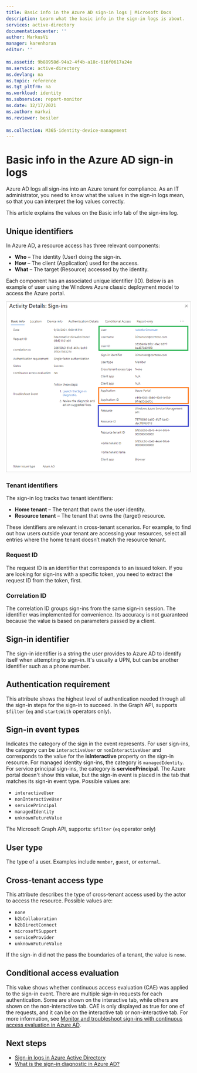 ```yaml
---
title: Basic info in the Azure AD sign-in logs | Microsoft Docs
description: Learn what the basic info in the sign-in logs is about.
services: active-directory
documentationcenter: ''
author: MarkusVi
manager: karenhoran
editor: ''

ms.assetid: 9b88958d-94a2-4f4b-a18c-616f0617a24e
ms.service: active-directory
ms.devlang: na
ms.topic: reference
ms.tgt_pltfrm: na
ms.workload: identity
ms.subservice: report-monitor
ms.date: 12/17/2021
ms.author: markvi
ms.reviewer: besiler

ms.collection: M365-identity-device-management
---
```


# Basic info in the Azure AD sign-in logs

Azure AD logs all sign-ins into an Azure tenant for compliance. As an IT administrator, you need to know what the values in the sign-in logs mean, so that you can interpret the log values correctly.

This article explains the values on the Basic info tab of the sign-ins log.

## Unique identifiers 

In Azure AD, a resource access has three relevant components:

- **Who** – The identity (User) doing the sign-in. 
- **How** – The client (Application) used for the access.  
- **What** – The target (Resource) accessed by the identity.


Each component has an associated unique identifier (ID). Below is an example of user using the Windows Azure classic deployment model to access the Azure portal.

![Open audit logs](./media/reference-basic-info-sign-in-logs/sign-in-details-basic-info.png)

### Tenant identifiers

The sign-in log tracks two tenant identifiers:

- **Home tenant** – The tenant that owns the user identity. 
- **Resource tenant** – The tenant that owns the (target) resource.

These identifiers are relevant in cross-tenant scenarios. For example, to find out how users outside your tenant are accessing your resources, select all entries where the home tenant doesn’t match the resource tenant.

### Request ID

The request ID is an identifier that corresponds to an issued token. If you are looking for sign-ins with a specific token, you need to extract the request ID from the token, first.


### Correlation ID

The correlation ID groups sign-ins from the same sign-in session. The identifier was implemented for convenience. Its accuracy is not guaranteed because the value is based on parameters passed by a client. 


## Sign-in identifier

The sign-in identifier is a string the user provides to Azure AD to identify itself when attempting to sign-in. It's usually a UPN, but can be another identifier such as a phone number. 


## Authentication requirement 

This attribute shows the highest level of authentication needed through all the sign-in steps for the sign-in to succeed. In the Graph API, supports `$filter` (`eq` and `startsWith` operators only).

## Sign-in event types 

Indicates the category of the sign in the event represents. For user sign-ins, the category can be `interactiveUser` or `nonInteractiveUser` and corresponds to the value for the **isInteractive** property on the sign-in resource. For managed identity sign-ins, the category is `managedIdentity`. For service principal sign-ins, the category is **servicePrincipal**. The Azure portal doesn't show this value, but the sign-in event is placed in the tab that matches its sign-in event type. Possible values are:

- `interactiveUser`
- `nonInteractiveUser`
- `servicePrincipal`
- `managedIdentity`
- `unknownFutureValue`

The Microsoft Graph API, supports: `$filter` (`eq` operator only)

## User type 

The type of a user. Examples include `member`, `guest`, or `external`.


## Cross-tenant access type 

This attribute describes the type of cross-tenant access used by the actor to access the resource. Possible values are: 

- `none`
- `b2bCollaboration`
- `b2bDirectConnect`
- `microsoftSupport`
- `serviceProvider`
- `unknownFutureValue` 

If the sign-in did not the pass the boundaries of a tenant, the value is `none`.

## Conditional access evaluation 

This value shows whether continuous access evaluation (CAE) was applied to the sign-in event. There are multiple sign-in requests for each authentication. Some are shown on the interactive tab, while others are shown on the non-interactive tab. CAE is only displayed as true for one of the requests, and it can be on the interactive tab or non-interactive tab. For more information, see [Monitor and troubleshoot sign-ins with continuous access evaluation in Azure AD](../conditional-access/howto-continuous-access-evaluation-troubleshoot.md). 































## Next steps

* [Sign-in logs in Azure Active Directory](concept-sign-ins.md)
* [What is the sign-in diagnostic in Azure AD?](overview-sign-in-diagnostics.md)
